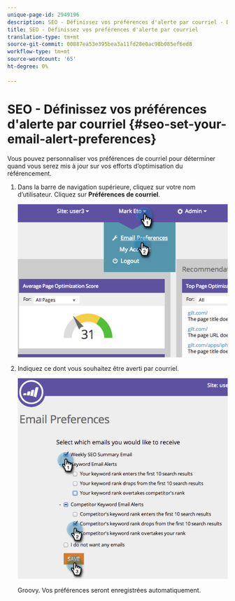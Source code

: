 ```yaml
---
unique-page-id: 2949196
description: SEO - Définissez vos préférences d'alerte par courriel - Documents marketing - Documentation du produit
title: SEO - Définissez vos préférences d'alerte par courriel
translation-type: tm+mt
source-git-commit: 00887ea53e395bea3a11fd28e0ac98b085ef6ed8
workflow-type: tm+mt
source-wordcount: '65'
ht-degree: 0%

---
```



# SEO - Définissez vos préférences d&#39;alerte par courriel {#seo-set-your-email-alert-preferences}

Vous pouvez personnaliser vos préférences de courriel pour déterminer quand vous serez mis à jour sur vos efforts d’optimisation du référencement.

1. Dans la barre de navigation supérieure, cliquez sur votre nom d’utilisateur. Cliquez sur **Préférences de courriel**.

   ![](assets/image2014-9-17-21-3a23-3a28.png)

1. Indiquez ce dont vous souhaitez être averti par courriel.

   ![](assets/image2014-9-17-21-3a23-3a33.png)

   Groovy. Vos préférences seront enregistrées automatiquement.

